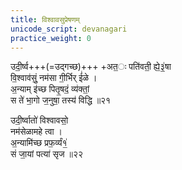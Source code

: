 ```yaml
---
title: विश्वावसुप्रेषणम्
unicode_script: devanagari
practice_weight: 0
---
```


उदी॒र्ष्व+++(=उद्गच्छ)+++ +अत॒ः पति॑वती॒ ह्ये॒३॒॑षा  
वि॒श्वाव॑सुं॒ नम॑सा गी॒र्भिर् ई॑ळे ।  
अ॒न्याम् इ॑च्छ पितृ॒षदं॒ व्य॑क्तां॒  
स ते॑ भा॒गो ज॒नुषा॒ तस्य॑ विद्धि ॥२१

उदी॒र्ष्वातो॑ विश्वावसो॒  
नम॑सेळामहे त्वा ।  
अ॒न्यामि॑च्छ प्रफ॒र्व्यं१॒॑  
सं जा॒यां पत्या॑ सृज ॥२२
